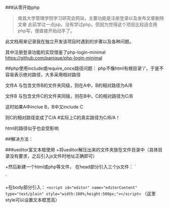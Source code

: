 ###从零开始php

>南昌大学管理学院学习研究会网站，主要功能是注册登录以及发布文章删除文章
此前学过一点jsp，没有学过php，但因为觉得这个项目比较适合用php写，便直接开始动手了。

此文档用来记录我在独立开发该项目时遇到的步骤以及各种问题。

其中注册登录功能的实现借鉴了php-login-minimal
https://github.com/panique/php-login-minimal

##php使用include或require_once路径问题：
php不像html有根目录'/'，于是不容易表示绝对路径，大多采用相对路径

文件A 与包含文件B的文件夹同级，则在A中，B的相对路径为A/B

文件B 与包含文件C的文件夹同级，则在B中，C的相对路径为C/B

这时如果A中inclue B，B中又include C

则C的相对路径变成了C/A
#实际上C的真实路径为C/B/A！

html的路径似乎也会受影响

##解决方法：






###ueditor富文本框使用
+将ueditor解压出来的文件夹放在文件目录中（具体目录没有要求，之后引入js文件时地址正确即可）

+然后新建一个html或php等文件，
在head部分引入三个js文件：
`  <!-- 加载富文本框ueditor -->
  <script type="text/javascript" charset="utf-8" src="/utf8-php/ueditor.config.js"></script>
  <script type="text/javascript" charset="utf-8" src="/utf8-php/ueditor.all.min.js"> </script>
  <!--建议手动加在语言，避免在ie下有时因为加载语言失败导致编辑器加载失败-->
  <!--这里加载的语言文件会覆盖你在配置项目里添加的语言类型，比如你在配置项目里配置的是英文，这里加载的中文，那最后就是中文-->
  <script type="text/javascript" charset="utf-8" src="/utf8-php/lang/zh-cn/zh-cn.js"></script>`

+在body部分引入：
`<script id="editor" name="editorContent" type="text/plain" style="width:100%;height:500px;"></script>`
（这里style可以设置文本框宽高）